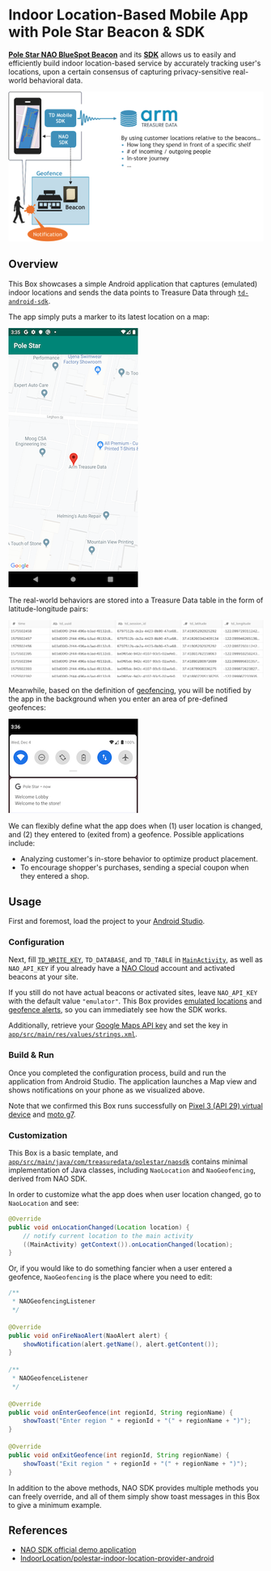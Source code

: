 # Indoor Location-Based Mobile App with Pole Star Beacon & SDK

**[Pole Star NAO BlueSpot Beacon](https://www.polestar.eu/products/nao-bluespot/)** and its **[SDK](https://www.polestar.eu/products/nao-sdk/)** allows us to easily and efficiently build indoor location-based service by accurately tracking user's locations, upon a certain consensus of capturing privacy-sensitive real-world behavioral data.

![overview](./images/overview.png)

## Overview

This Box showcases a simple Android application that captures (emulated) indoor locations and sends the data points to Treasure Data through [`td-android-sdk`](https://github.com/treasure-data/td-android-sdk).

The app simply puts a marker to its latest location on a map:

![app](./images/app.png)

The real-world behaviors are stored into a Treasure Data table in the form of latitude-longitude pairs:

![data](./images/data.png)

Meanwhile, based on the definition of [geofencing](https://www.polestar.eu/services/geofencing/), you will be notified by the app in the background when you enter an area of pre-defined geofences:

![notification](./images/notification.png)

We can flexibly define what the app does when (1) user location is changed, and (2) they entered to (exited from) a geofence. Possible applications include:

- Analyzing customer's in-store behavior to optimize product placement. 
- To encourage shopper's purchases, sending a special coupon when they entered a shop.

## Usage

First and foremost, load the project to your [Android Studio](https://developer.android.com/studio).

### Configuration

Next, fill [`TD_WRITE_KEY`](https://support.treasuredata.com/hc/en-us/articles/360000763288-Get-API-Keys), `TD_DATABASE`, and `TD_TABLE` in [`MainActivity`](./app/src/main/java/com/treasuredata/polestar/MainActivity.java), as well as `NAO_API_KEY` if you already have a [NAO Cloud](https://www.polestar.eu/products/nao-cloud-platform/) account and activated beacons at your site. 

If you still do not have actual beacons or activated sites, leave `NAO_API_KEY` with the default value `"emulator"`. This Box provides [emulated locations](./app/src/main/assets/nao.kml) and [geofence alerts](./app/src/main/assets/alerts_emulator.json), so you can immediately see how the SDK works.

Additionally, retrieve your [Google Maps API key](https://developers.google.com/maps/documentation/android/start#get_an_android_certificate_and_the_google_maps_api_key) and set the key in [`app/src/main/res/values/strings.xml`](./app/src/main/res/values/strings.xml).

### Build & Run

Once you completed the configuration process, build and run the application from Android Studio. The application launches a Map view and shows notifications on your phone as we visualized above.

Note that we confirmed this Box runs successfully on [Pixel 3 (API 29) virtual device](https://developer.android.com/studio/run/emulator.html) and [moto g7](https://www.motorola.com/us/products/moto-g-gen-7).

### Customization

This Box is a basic template, and [`app/src/main/java/com/treasuredata/polestar/naosdk`](./app/src/main/java/com/treasuredata/polestar/naosdk) contains minimal implementation of Java classes, including `NaoLocation` and `NaoGeofencing`, derived from NAO SDK.

In order to customize what the app does when user location changed, go to `NaoLocation` and see:

```java
@Override
public void onLocationChanged(Location location) {
    // notify current location to the main activity
    ((MainActivity) getContext()).onLocationChanged(location);
}
```

Or, if you would like to do something fancier when a user entered a geofence, `NaoGeofencing` is the place where you need to edit:

```java
/**
 * NAOGeofencingListener
 */

@Override
public void onFireNaoAlert(NaoAlert alert) {
    showNotification(alert.getName(), alert.getContent());
}

/**
 * NAOGeofenceListener
 */

@Override
public void onEnterGeofence(int regionId, String regionName) {
    showToast("Enter region " + regionId + "(" + regionName + ")");
}

@Override
public void onExitGeofence(int regionId, String regionName) {
    showToast("Exit region " + regionId + "(" + regionName + ")");
}
```

In addition to the above methods, NAO SDK provides multiple methods you can freely override, and all of them simply show toast messages in this Box to give a minimum example.

## References

- [NAO SDK official demo application](https://bitbucket.org/polestarusa/android/src/master/)
- [IndoorLocation/polestar-indoor-location-provider-android](https://github.com/IndoorLocation/polestar-indoor-location-provider-android)